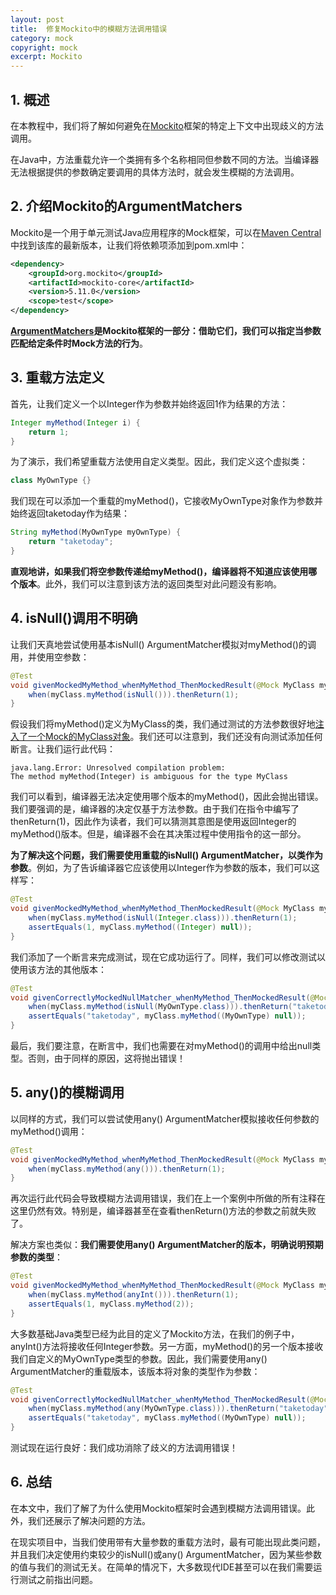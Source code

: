 ```yaml
---
layout: post
title:  修复Mockito中的模糊方法调用错误
category: mock
copyright: mock
excerpt: Mockito
---
```


## 1. 概述

在本教程中，我们将了解如何避免在[Mockito](https://site.mockito.org/)框架的特定上下文中出现歧义的方法调用。

在Java中，方法重载允许一个类拥有多个名称相同但参数不同的方法。当编译器无法根据提供的参数确定要调用的具体方法时，就会发生模糊的方法调用。

## 2. 介绍Mockito的ArgumentMatchers

Mockito是一个用于单元测试Java应用程序的Mock框架，可以在[Maven Central](https://mvnrepository.com/artifact/org.mockito/mockito-core)中找到该库的最新版本，让我们将依赖项添加到pom.xml中：

```xml
<dependency>
    <groupId>org.mockito</groupId>
    <artifactId>mockito-core</artifactId>
    <version>5.11.0</version>
    <scope>test</scope>
</dependency>
```

**[ArgumentMatchers](https://www.baeldung.com/mockito-argument-matchers)是Mockito框架的一部分：借助它们，我们可以指定当参数匹配给定条件时Mock方法的行为**。

## 3. 重载方法定义

首先，让我们定义一个以Integer作为参数并始终返回1作为结果的方法：

```java
Integer myMethod(Integer i) {
    return 1;
}
```

为了演示，我们希望重载方法使用自定义类型。因此，我们定义这个虚拟类：

```java
class MyOwnType {}
```

我们现在可以添加一个重载的myMethod()，它接收MyOwnType对象作为参数并始终返回taketoday作为结果：

```java
String myMethod(MyOwnType myOwnType) {
    return "taketoday";
}
```

**直观地讲，如果我们将空参数传递给myMethod()，编译器将不知道应该使用哪个版本**。此外，我们可以注意到该方法的返回类型对此问题没有影响。

## 4. isNull()调用不明确

让我们天真地尝试使用基本isNull() ArgumentMatcher模拟对myMethod()的调用，并使用空参数：

```java
@Test
void givenMockedMyMethod_whenMyMethod_ThenMockedResult(@Mock MyClass myClass) {
    when(myClass.myMethod(isNull())).thenReturn(1);
}
```

假设我们将myMethod()定义为MyClass的类，我们通过测试的方法参数很好地[注入了一个Mock的MyClass对象](https://www.baeldung.com/junit-5-mock-captor-method-parameter-injection#injecting-mock-through-method-parameters)。我们还可以注意到，我们还没有向测试添加任何断言。让我们运行此代码：

```text
java.lang.Error: Unresolved compilation problem: 
The method myMethod(Integer) is ambiguous for the type MyClass
```

我们可以看到，编译器无法决定使用哪个版本的myMethod()，因此会抛出错误。我们要强调的是，编译器的决定仅基于方法参数。由于我们在指令中编写了thenReturn(1)，因此作为读者，我们可以猜测其意图是使用返回Integer的myMethod()版本。但是，编译器不会在其决策过程中使用指令的这一部分。

**为了解决这个问题，我们需要使用重载的isNull() ArgumentMatcher，以类作为参数**。例如，为了告诉编译器它应该使用以Integer作为参数的版本，我们可以这样写：

```java
@Test
void givenMockedMyMethod_whenMyMethod_ThenMockedResult(@Mock MyClass myClass) {
    when(myClass.myMethod(isNull(Integer.class))).thenReturn(1);
    assertEquals(1, myClass.myMethod((Integer) null));
}
```

我们添加了一个断言来完成测试，现在它成功运行了。同样，我们可以修改测试以使用该方法的其他版本：

```java
@Test
void givenCorrectlyMockedNullMatcher_whenMyMethod_ThenMockedResult(@Mock MyClass myClass) {
    when(myClass.myMethod(isNull(MyOwnType.class))).thenReturn("taketoday");
    assertEquals("taketoday", myClass.myMethod((MyOwnType) null));
}
```

最后，我们要注意，在断言中，我们也需要在对myMethod()的调用中给出null类型。否则，由于同样的原因，这将抛出错误！

## 5. any()的模糊调用

以同样的方式，我们可以尝试使用any() ArgumentMatcher模拟接收任何参数的myMethod()调用：

```java
@Test
void givenMockedMyMethod_whenMyMethod_ThenMockedResult(@Mock MyClass myClass) {
    when(myClass.myMethod(any())).thenReturn(1);
}
```

再次运行此代码会导致模糊方法调用错误，我们在上一个案例中所做的所有注释在这里仍然有效。特别是，编译器甚至在查看thenReturn()方法的参数之前就失败了。

解决方案也类似：**我们需要使用any() ArgumentMatcher的版本，明确说明预期参数的类型**：

```java
@Test
void givenMockedMyMethod_whenMyMethod_ThenMockedResult(@Mock MyClass myClass) {
    when(myClass.myMethod(anyInt())).thenReturn(1);
    assertEquals(1, myClass.myMethod(2));
}
```

大多数基础Java类型已经为此目的定义了Mockito方法，在我们的例子中，anyInt()方法将接收任何Integer参数。另一方面，myMethod()的另一个版本接收我们自定义的MyOwnType类型的参数。因此，我们需要使用any() ArgumentMatcher的重载版本，该版本将对象的类型作为参数：

```java
@Test
void givenCorrectlyMockedNullMatcher_whenMyMethod_ThenMockedResult(@Mock MyClass myClass) {
    when(myClass.myMethod(any(MyOwnType.class))).thenReturn("taketoday");
    assertEquals("taketoday", myClass.myMethod((MyOwnType) null));
}
```

测试现在运行良好：我们成功消除了歧义的方法调用错误！

## 6. 总结

在本文中，我们了解了为什么使用Mockito框架时会遇到模糊方法调用错误。此外，我们还展示了解决问题的方法。

在现实项目中，当我们使用带有大量参数的重载方法时，最有可能出现此类问题，并且我们决定使用约束较少的isNull()或any() ArgumentMatcher，因为某些参数的值与我们的测试无关。在简单的情况下，大多数现代IDE甚至可以在我们需要运行测试之前指出问题。